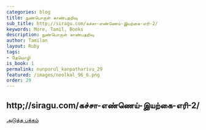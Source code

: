 ```yaml
---
categories: blog
title: நுண்பொருள் காண்பதறிவு
sub_title: http;//siragu.com/கச்சா-எண்ணெய்-இயற்கை-எரி-2/
keywords: More, Tamil, Books
description: நுண்பொருள் காண்பதறிவு
author: Tamilan
layout: Ruby
tags:
- தேமொழி
is_book: 1
permalink: nunporul_kanpatharivu_29
featured: /images/noolkal_96_6.png
order: 29
---
```



## http;//siragu.com/கச்சா-எண்ணெய்-இயற்கை-எரி-2/

[அடுத்த பக்கம்](nunporul_kanpatharivu_30)